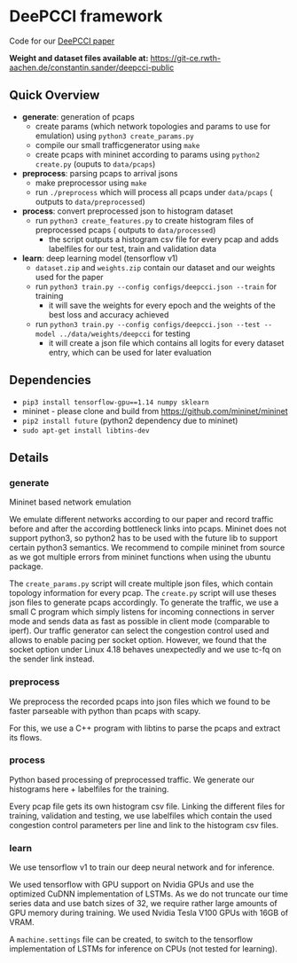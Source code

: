 # DeePCCI framework

Code for our [DeePCCI paper](https://dl.acm.org/citation.cfm?doid=3341216.3342211)

**Weight and dataset files available at:** https://git-ce.rwth-aachen.de/constantin.sander/deepcci-public

## Quick Overview
* **generate**: generation of pcaps
  * create params (which network topologies and params to use for emulation)  using `python3 create_params.py`
  * compile our small trafficgenerator using `make`
  * create pcaps with mininet according to params using `python2 create.py` (ouputs to `data/pcaps`)
* **preprocess**: parsing pcaps to arrival jsons
  * make preprocessor using `make`
  * run `./preprocess` which will process all pcaps under `data/pcaps` ( outputs to `data/preprocessed`)
* **process**: convert preprocessed json to histogram dataset
  * run `python3 create_features.py` to create histogram files of preprocessed pcaps ( outputs to `data/processed`)
    * the script outputs a histogram csv file for every pcap and adds labelfiles for our test, train and validation data
* **learn**: deep learning model (tensorflow v1)
  * `dataset.zip` and `weights.zip` contain our dataset and our weights used for the paper
  * run `python3 train.py --config configs/deepcci.json --train` for training
    * it will save the weights for every epoch and the weights of the best loss and accuracy achieved
  * run `python3 train.py --config configs/deepcci.json --test --model ../data/weights/deepcci` for testing
    * it will create a json file which contains all logits for every dataset entry, which can be used for later evaluation

## Dependencies
* `pip3 install tensorflow-gpu==1.14 numpy sklearn`
* mininet - please clone and build from https://github.com/mininet/mininet
* `pip2 install future` (python2 dependency due to mininet)
* `sudo apt-get install libtins-dev`

## Details
### generate
Mininet based network emulation

We emulate different networks according to our paper and record traffic before and after the according bottleneck links into pcaps.
Mininet does not support python3, so python2 has to be used with the future lib to support certain python3 semantics. We recommend to compile mininet from source as we got multiple errors from mininet functions when using the ubuntu package.

The `create_params.py` script will create multiple json files, which contain topology information for every pcap.
The `create.py` script will use theses json files to generate pcaps accordingly. To generate the traffic, we use a small C program which simply listens for incoming connections in server mode and sends data as fast as possible in client mode (comparable to iperf). Our traffic generator can select the congestion control used and allows to enable pacing per socket option. However, we found that the socket option under Linux 4.18 behaves unexpectedly and we use tc-fq on the sender link instead.

### preprocess
We preprocess the recorded pcaps into json files which we found to be faster parseable with python than pcaps with scapy.

For this, we use a C++ program with libtins to parse the pcaps and extract its flows.

### process
Python based processing of preprocessed traffic. We generate our histograms here + labelfiles for the training.

Every pcap file gets its own histogram csv file. Linking the different files for training, validation and testing, we use labelfiles which contain the used congestion control parameters per line and link to the histogram csv files.

### learn
We use tensorflow v1 to train our deep neural network and for inference.

We used tensorflow with GPU support on Nvidia GPUs and use the optimized CuDNN implementation of LSTMs.
As we do not truncate our time series data and use batch sizes of 32, we require rather large amounts of GPU memory during training.
We used Nvidia Tesla V100 GPUs with 16GB of VRAM.

A `machine.settings` file can be created, to switch to the tensorflow implementation of LSTMs for inference on CPUs (not tested for learning). 
